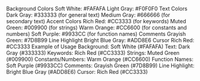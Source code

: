 
Background Colors
Soft White: #FAFAFA
Light Gray: #F0F0F0
Text Colors
Dark Gray: #333333 (for general text)
Medium Gray: #666666 (for secondary text)
Accent Colors
Rich Red: #CC3333 (for keywords)
Muted Green: #009900 (for strings)
Warm Orange: #CC6600 (for constants and numbers)
Soft Purple: #9933CC (for function names)
Comments
Grayish Green: #7D8B99
Line Highlight
Bright Blue Gray: #ADD8E6
Cursor
Rich Red: #CC3333
Example of Usage
Background: Soft White (#FAFAFA)
Text: Dark Gray (#333333)
Keywords: Rich Red (#CC3333)
Strings: Muted Green (#009900)
Constants/Numbers: Warm Orange (#CC6600)
Function Names: Soft Purple (#9933CC)
Comments: Grayish Green (#7D8B99)
Line Highlight: Bright Blue Gray (#ADD8E6)
Cursor: Rich Red (#CC3333)